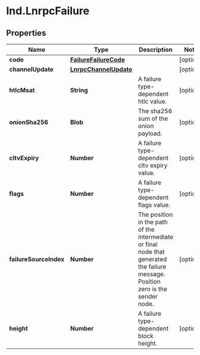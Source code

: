 # lnd.LnrpcFailure

## Properties

Name | Type | Description | Notes
------------ | ------------- | ------------- | -------------
**code** | [**FailureFailureCode**](FailureFailureCode.md) |  | [optional] 
**channelUpdate** | [**LnrpcChannelUpdate**](LnrpcChannelUpdate.md) |  | [optional] 
**htlcMsat** | **String** | A failure type-dependent htlc value. | [optional] 
**onionSha256** | **Blob** | The sha256 sum of the onion payload. | [optional] 
**cltvExpiry** | **Number** | A failure type-dependent cltv expiry value. | [optional] 
**flags** | **Number** | A failure type-dependent flags value. | [optional] 
**failureSourceIndex** | **Number** | The position in the path of the intermediate or final node that generated the failure message. Position zero is the sender node. | [optional] 
**height** | **Number** | A failure type-dependent block height. | [optional] 


